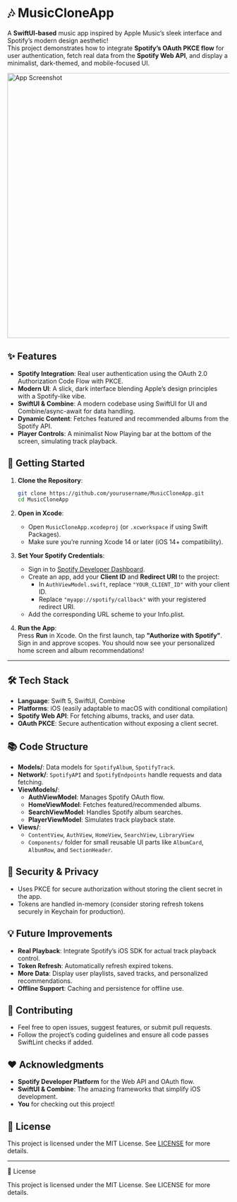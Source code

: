 # 🎶 MusicCloneApp

A **SwiftUI-based** music app inspired by Apple Music’s sleek interface and Spotify’s modern design aesthetic!  
This project demonstrates how to integrate **Spotify’s OAuth PKCE flow** for user authentication, fetch real data from the **Spotify Web API**, and display a minimalist, dark-themed, and mobile-focused UI.

<img src="https://via.placeholder.com/600x300?text=App+Screenshot" alt="App Screenshot" width="600"/>

## ✨ Features

- **Spotify Integration**: Real user authentication using the OAuth 2.0 Authorization Code Flow with PKCE.  
- **Modern UI**: A slick, dark interface blending Apple’s design principles with a Spotify-like vibe.  
- **SwiftUI & Combine**: A modern codebase using SwiftUI for UI and Combine/async-await for data handling.  
- **Dynamic Content**: Fetches featured and recommended albums from the Spotify API.  
- **Player Controls**: A minimalist Now Playing bar at the bottom of the screen, simulating track playback.

## 🚀 Getting Started

1. **Clone the Repository**:
   ```bash
   git clone https://github.com/yourusername/MusicCloneApp.git
   cd MusicCloneApp
   ```
2. **Open in Xcode**:
   - Open `MusicCloneApp.xcodeproj` (or `.xcworkspace` if using Swift Packages).
   - Make sure you’re running Xcode 14 or later (iOS 14+ compatibility).

3. **Set Your Spotify Credentials**:
   - Sign in to [Spotify Developer Dashboard](https://developer.spotify.com/dashboard/).
   - Create an app, add your **Client ID** and **Redirect URI** to the project:
     - In `AuthViewModel.swift`, replace `"YOUR_CLIENT_ID"` with your client ID.
     - Replace `"myapp://spotify/callback"` with your registered redirect URI.
   - Add the corresponding URL scheme to your Info.plist.

4. **Run the App**:  
   Press **Run** in Xcode. On the first launch, tap **"Authorize with Spotify"**. Sign in and approve scopes. You should now see your personalized home screen and album recommendations!

---


## 🛠 Tech Stack

- **Language**: Swift 5, SwiftUI, Combine
- **Platforms**: iOS (easily adaptable to macOS with conditional compilation)
- **Spotify Web API**: For fetching albums, tracks, and user data.
- **OAuth PKCE**: Secure authentication without exposing a client secret.

## 📚 Code Structure

- **Models/**: Data models for `SpotifyAlbum`, `SpotifyTrack`.
- **Network/**: `SpotifyAPI` and `SpotifyEndpoints` handle requests and data fetching.
- **ViewModels/**:
  - **AuthViewModel**: Manages Spotify OAuth flow.
  - **HomeViewModel**: Fetches featured/recommended albums.
  - **SearchViewModel**: Handles Spotify album searches.
  - **PlayerViewModel**: Simulates track playback state.
- **Views/**:
  - `ContentView`, `AuthView`, `HomeView`, `SearchView`, `LibraryView`
  - `Components/` folder for small reusable UI parts like `AlbumCard`, `AlbumRow`, and `SectionHeader`.

## 🔐 Security & Privacy

- Uses PKCE for secure authorization without storing the client secret in the app.
- Tokens are handled in-memory (consider storing refresh tokens securely in Keychain for production).

## 💡 Future Improvements

- **Real Playback**: Integrate Spotify’s iOS SDK for actual track playback control.
- **Token Refresh**: Automatically refresh expired tokens.
- **More Data**: Display user playlists, saved tracks, and personalized recommendations.
- **Offline Support**: Caching and persistence for offline use.

## 🤝 Contributing

- Feel free to open issues, suggest features, or submit pull requests.
- Follow the project’s coding guidelines and ensure all code passes SwiftLint checks if added.

## ❤️ Acknowledgments

- **Spotify Developer Platform** for the Web API and OAuth flow.
- **SwiftUI & Combine**: The amazing frameworks that simplify iOS development.
- **You** for checking out this project!

## 📜 License

This project is licensed under the MIT License. See [LICENSE](LICENSE) for more details.

---

📜 License

This project is licensed under the MIT License. See LICENSE for more details.
